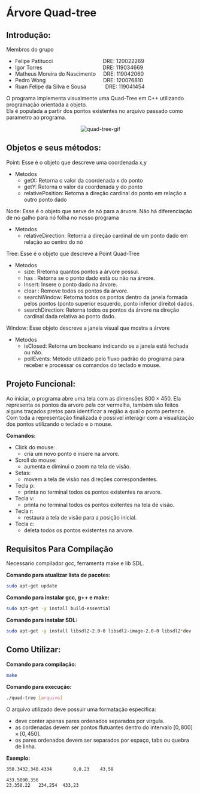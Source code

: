 # Árvore Quad-tree

## Introdução:

Membros do grupo

- Felipe Patitucci
$\:\:\:\:\:\:\:\:\:\:\:\:\:\:\:\:\:\:\:\:\:\:\:\:\:\:\:\:\:\:\:\:$
DRE: 120022269  
- Igor Torres
$\:\:\:\:\:\:\:\:\:\:\:\:\:\:\:\:\:\:\:\:\:\:\:\:\:\:\:\:\:\:\:\:\:\:\:\:\:\:\:$
DRE: 119034669  
- Matheus Moreira do Nascimento 
$\:\:\:$
DRE: 119042060
- Pedro Wong
$\:\:\:\:\:\:\:\:\:\:\:\:\:\:\:\:\:\:\:\:\:\:\:\:\:\:\:\:\:\:\:\:\:\:\:\:\:$
DRE: 120076810  
- Ruan Felipe da Silva e Sousa $\:\:\:\:\:\:\:\:\:\:\:$
DRE: 119041454  


O programa implementa visualmente uma Quad-Tree em C++ utilizando programação orientada a objeto.  
 Ela é populada a partir dos pontos existentes no arquivo passado como parametro ao programa.
<p align="center">
  <img src="https://user-images.githubusercontent.com/48777468/211158857-58521313-d38e-4926-b021-3eb24df6089a.gif" alt="quad-tree-gif" />
</p>

## Objetos e seus métodos:

Point: Esse é o objeto que descreve uma coordenada x,y
- Metodos
  - getX: Retorna o valor da coordenada x do ponto
  - getY: Retorna o valor da coordenada y do ponto
  - relativePosition: Retorna a direção cardinal do ponto em relação a outro ponto dado

Node: Esse é o objeto que serve de nó para a árvore. Não há diferenciação de
nó galho para nó folha no nosso programa
- Metodos
  - relativeDirection: Retorna a direção cardinal de um ponto dado em relação ao centro do nó

Tree: Esse é o objeto que descreve a Point Quad-Tree
- Metodos
  - size: Rretorna quantos pontos a árvore possui.
  - has : Retorna se o ponto dado está ou não na árvore.
  - Insert: Insere o ponto dado na árvore.
  - clear : Remove todos os pontos da árvore.
  - searchWindow: Retorna todos os pontos dentro da janela formada pelos pontos (ponto superior esquerdo, ponto inferior direito) dados.
  - searchDirection: Retorna todos os pontos da árvore na direção cardinal dada relativa ao ponto dado.

Window: Esse objeto descreve a janela visual que mostra a árvore
- Metodos
  - isClosed: Retorna um booleano indicando se a janela está fechada ou não.
  - pollEvents: Método utilizado pelo fluxo padrão do programa para receber e processar os comandos do teclado e mouse.

## Projeto Funcional:
Ao iniciar, o programa abre uma tela com as dimensões $800\times450$. Ela representa
os pontos da arvore pela cor vermelha, também são feitos alguns traçados pretos
para identificar a região a qual o ponto pertence. Com toda a representação finalizada
é possivel interagir com a visualização dos pontos utilizando o teclado e o mouse.

**Comandos:**
- Click do mouse:
  - cria um novo ponto e insere na arvore.
- Scroll do mouse:
  - aumenta e diminui o zoom na tela de visão.
- Setas:
  - movem a tela de visão nas direções correspondentes.
- Tecla p:
  - printa no terminal todos os pontos existentes na arvore.
- Tecla v:
  - printa no terminal todos os pontos exitentes na tela de visão.
- Tecla r:
  - restaura a tela de visão para a posição inicial.
- Tecla c:
  - deleta todos os pontos existentes na arvore.

## Requisitos Para Compilação

Necessario compilador gcc, ferramenta make e lib SDL.

**Comando para atualizar lista de pacotes:**
```sh
sudo apt-get update
```
**Comando para instalar gcc, g++ e make:**
```sh
sudo apt-get -y install build-essential
```
**Comando para instalar SDL:**
```sh
sudo apt-get -y install libsdl2-2.0-0 libsdl2-image-2.0-0 libsdl2*dev
```

## Como Utilizar:

**Comando para compilação:**
```sh
make
```

**Comando para execução:**
```sh
./quad-tree [arquivo]
```

O arquivo utilizado deve possuir uma formatação especifica:
- deve conter apenas pares ordenados separados por virgula.
- as cordenadas devem ser pontos flutuantes dentro do intervalo $[0, 800] \times [0, 450]$.
- os pares ordenados devem ser separados por espaço, tabs ou quebra de linha.

**Exemplo:**
```sh
350.3432,340.4334        0,0.23    43,58

433.5000,356
23,350.22   234,254  433,23
```
